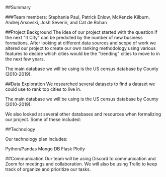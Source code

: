 ##Summary

###Team members: Stephanie Paul, Patrick Enlow, McKenzie Kilburn, Andrej Arsovski, Josh Severin, and Cat de Rohan

##Project Background
The idea of our project started with the question if the next "It City" can be predicted by the number of new business formations. After looking at different data sources and scope of work we altered our project to create our own ranking methodology using various features to decide which cities would be the "trending" cities to move to in the next few years.

The main database we will be using is the US census database by County (2010-2019).

##Data Exploration
We researched several datasets to find a dataset we could use to rank top cities to live in. 

The main database we will be using is the US census database by County (2010-2019).

We also looked at several other databases and resources when formalizing our project. Some of these included:

##Technology

Our technology plan includes:

Python/Pandas 
Mongo DB 
Flask
Plotly

##Communication Our team will be using Discord to communication and Zoom for meetings and collaboration. We will also be using Trello to keep track of organize and prioritize our tasks.